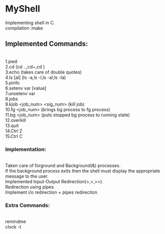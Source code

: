 # MyShell
Implementing shell in C.
<br> compilation :make

## Implemented Commands:
<br> 1.pwd
<br> 2.cd (cd ..,cd~,cd <filename>)
<br> 3.echo (takes care of double quotes)
<br> 4.ls [al] (ls -a,ls -l,ls -al,ls -la)
<br> 5.pinfo
<br> 6.setenv var [value]
<br> 7.unsetenv var
<br> 8.jobs
<br> 9.kjob <job_num> <sig_num> (kill job)
<br> 10.fg <job_num> (brings bg process to fg process)
<br> 11.bg <job_num> (puts stopped bg process to running state)
<br> 12.overkill
<br> 13.quit
<br> 14.Ctrl Z
<br> 15.Ctrl C

###  Implementation:
<br> Taken care of forground and Background(&) processes.
<br> If the background process exits then the shell must display the appropriate
message to the user.
<br> Implemented Input-Output Redirection(>,<,>>).
<br> Redirection using pipes
<br> Implement i/o redirection + pipes redireciton

### Extra Commands:
<br> remindme <time> <Remainder>
<br> clock -t <timer>


